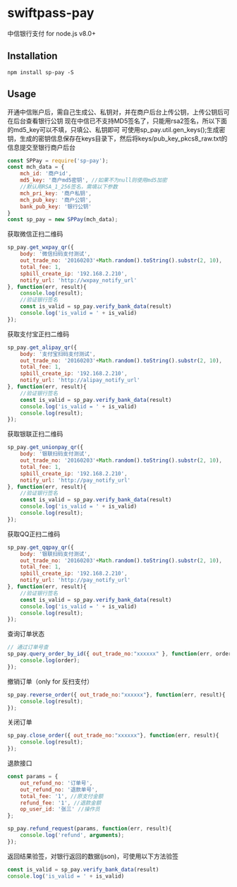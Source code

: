 # swiftpass-pay
中信银行支付 for node.js v8.0+

## Installation
```
npm install sp-pay -S
```

## Usage
开通中信账户后，需自己生成公、私钥对，并在商户后台上传公钥，上传公钥后可在后台查看银行公钥
现在中信已不支持MD5签名了，只能用rsa2签名，所以下面的md5_key可以不填，只填公、私钥即可
可使用sp_pay.util.gen_keys();生成密钥，生成的密钥信息保存在keys目录下，然后将keys/pub_key_pkcs8_raw.txt的信息提交至银行商户后台
```js
const SPPay = require('sp-pay');
const mch_data = {
    mch_id: '商户id',
	md5_key: '商户md5密钥',	//如果不为null则使用md5加密
	//默认用RSA_1_256签名，需填以下参数
    mch_pri_key: '商户私钥',
    mch_pub_key: '商户公钥',
    bank_pub_key: '银行公钥'
}
const sp_pay = new SPPay(mch_data);
```
获取微信正扫二维码
```js
sp_pay.get_wxpay_qr({
	body: '微信扫码支付测试',
	out_trade_no: '20160203'+Math.random().toString().substr(2, 10),
	total_fee: 1,
	spbill_create_ip: '192.168.2.210',
	notify_url: 'http://wxpay_notify_url'
}, function(err, result){
	console.log(result);
	//验证银行签名
	const is_valid = sp_pay.verify_bank_data(result)
	console.log('is_valid = ' + is_valid)
});
```

获取支付宝正扫二维码
```js
sp_pay.get_alipay_qr({
	body: '支付宝扫码支付测试',
	out_trade_no: '20160203'+Math.random().toString().substr(2, 10),
	total_fee: 1,
	spbill_create_ip: '192.168.2.210',
	notify_url: 'http://alipay_notify_url'
}, function(err, result){
	//验证银行签名
	const is_valid = sp_pay.verify_bank_data(result)
	console.log('is_valid = ' + is_valid)
	console.log(result);
});
```
获取银联正扫二维码
```js
sp_pay.get_unionpay_qr({
	body: '银联扫码支付测试',
	out_trade_no: '20160203'+Math.random().toString().substr(2, 10),
	total_fee: 1,
	spbill_create_ip: '192.168.2.210',
	notify_url: 'http://pay_notify_url'
}, function(err, result){
	//验证银行签名
	const is_valid = sp_pay.verify_bank_data(result)
	console.log('is_valid = ' + is_valid)
	console.log(result);
});
```

获取QQ正扫二维码
```js
sp_pay.get_qqpay_qr({
	body: '银联扫码支付测试',
	out_trade_no: '20160203'+Math.random().toString().substr(2, 10),
	total_fee: 1,
	spbill_create_ip: '192.168.2.210',
	notify_url: 'http://pay_notify_url'
}, function(err, result){
	//验证银行签名
	const is_valid = sp_pay.verify_bank_data(result)
	console.log('is_valid = ' + is_valid)
	console.log(result);
});
```

查询订单状态
```js
// 通过订单号查
sp_pay.query_order_by_id({ out_trade_no:"xxxxxx" }, function(err, order){
	console.log(order);
});

```
撤销订单（only for 反扫支付）
```js
sp_pay.reverse_order({ out_trade_no:"xxxxxx"}, function(err, result){
	console.log(result);
});
```

关闭订单
```js
sp_pay.close_order({ out_trade_no:"xxxxxx"}, function(err, result){
	console.log(result);
});
```
退款接口
```js
const params = {
	out_refund_no: '订单号',
	out_refund_no: '退款单号',
    total_fee: '1', //原支付金额
	refund_fee: '1', //退款金额    
	op_user_id: '张三' //操作员
};

sp_pay.refund_request(params, function(err, result){
    console.log('refund', arguments);
});
```
返回结果验签，对银行返回的数据(json)，可使用以下方法验签
```js
const is_valid = sp_pay.verify_bank_data(result)
console.log('is_valid = ' + is_valid)
```